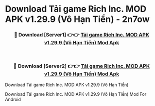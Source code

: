 # Download Tải game Rich Inc. MOD APK v1.29.9 (Vô Hạn Tiền) - 2n7ow


<div align="center">
<h3>🔴 Download [Server1] 👉👉 <a href="https://apk-comot.site?title=Tải_game_Rich_Inc._MOD_APK_v1.29.9_(Vô_Hạn_Tiền)">Tải game Rich Inc. MOD APK v1.29.9 (Vô Hạn Tiền) Mod Apk</a></h3><br>
<h3>🔴 Download [Server2] 👉👉 <a href="https://apk-comot.site?title=Tải_game_Rich_Inc._MOD_APK_v1.29.9_(Vô_Hạn_Tiền)">Tải game Rich Inc. MOD APK v1.29.9 (Vô Hạn Tiền) Mod Apk</a></h3>
</div>



Download Tải game Rich Inc. MOD APK v1.29.9 (Vô Hạn Tiền) 

Download Tải game Rich Inc. MOD APK v1.29.9 (Vô Hạn Tiền) Mod For Android